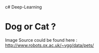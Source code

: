 c# Deep-Learning
# Dog or Cat ?

Image Source could be found here : http://www.robots.ox.ac.uk/~vgg/data/pets/
